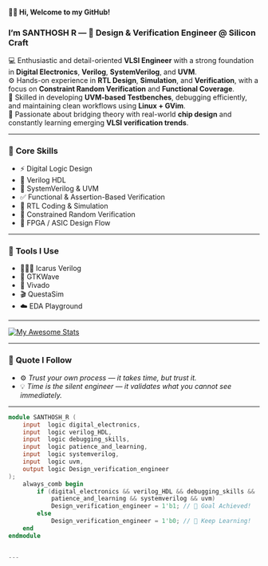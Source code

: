 #### 👋🏻 Hi, Welcome to my GitHub!

### I’m **SANTHOSH R** — 🧠 Design & Verification Engineer @ Silicon Craft  

💻 Enthusiastic and detail-oriented **VLSI Engineer** with a strong foundation in **Digital Electronics**, **Verilog**, **SystemVerilog**, and **UVM**.  
⚙️ Hands-on experience in **RTL Design**, **Simulation**, and **Verification**, with a focus on **Constraint Random Verification** and **Functional Coverage**.  
🧩 Skilled in developing **UVM-based Testbenches**, debugging efficiently, and maintaining clean workflows using **Linux + GVim**.  
🚀 Passionate about bridging theory with real-world **chip design** and constantly learning emerging **VLSI verification trends**.

---

### 🧠 **Core Skills**

- ⚡ Digital Logic Design  
- 💾 Verilog HDL  
- 🧮 SystemVerilog & UVM  
- ✅ Functional & Assertion-Based Verification  
- 🧱 RTL Coding & Simulation  
- 🎯 Constrained Random Verification  
- 🔩 FPGA / ASIC Design Flow  

---

### 🧰 **Tools I Use**

- 🧑🏻‍💻 Icarus Verilog  
- 🌈 GTKWave  
- 🧠 Vivado  
- 🎬 QuestaSim  
- ☁️ EDA Playground  

---

[![My Awesome Stats](https://awesome-github-stats.azurewebsites.net/user-stats/ravisaanthosh?cardType=level&theme=midnight-purple&preferLogin=false)](https://git.io/awesome-stats-card)

---

### 💬 **Quote I Follow**

- ⚙️ *Trust your own process — it takes time, but trust it.*  
- 💡 *Time is the silent engineer — it validates what you cannot see immediately.*

---

```verilog
module SANTHOSH_R (
    input  logic digital_electronics,
    input  logic verilog_HDL,
    input  logic debugging_skills,
    input  logic patience_and_learning,
    input  logic systemverilog,
    input  logic uvm,
    output logic Design_verification_engineer
);
    always_comb begin
        if (digital_electronics && verilog_HDL && debugging_skills &&
            patience_and_learning && systemverilog && uvm)
            Design_verification_engineer = 1'b1; // 🎯 Goal Achieved!
        else
            Design_verification_engineer = 1'b0; // 🚀 Keep Learning!
    end
endmodule


---


